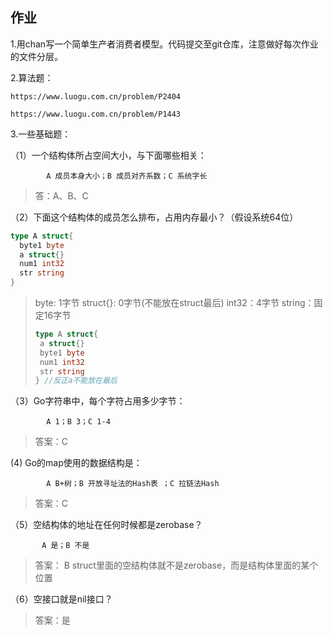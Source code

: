 ## 作业 

1.用chan写一个简单生产者消费者模型。代码提交至git仓库，注意做好每次作业的文件分层。

2.算法题：

	https://www.luogu.com.cn/problem/P2404
	
	https://www.luogu.com.cn/problem/P1443

3.一些基础题：

（1）一个结构体所占空间大小，与下面哪些相关：

			A 成员本身大小；B 成员对齐系数；C 系统字长

> 答：A、B、C

（2）下面这个结构体的成员怎么排布，占用内存最小？（假设系统64位）

```go
type A struct{
  byte1 byte
  a struct{}
  num1 int32
  str string
}
```

> byte: 1字节   struct{}: 0字节(不能放在struct最后)  int32：4字节 string：固定16字节
>
> ```go
> type A struct{
>  a struct{}
>  byte1 byte
>  num1 int32
>  str string
> } //反正a不能放在最后
> ```
>
> 

（3）Go字符串中，每个字符占用多少字节：

			A 1；B 3；C 1-4

> 答案：C

   (4)  Go的map使用的数据结构是：

			A B+树；B 开放寻址法的Hash表 ；C 拉链法Hash

> 答案：C

（5）空结构体的地址在任何时候都是zerobase？

		   A 是；B 不是

> 答案： B struct里面的空结构体就不是zerobase，而是结构体里面的某个位置

（6）空接口就是nil接口？

> 答案：是
